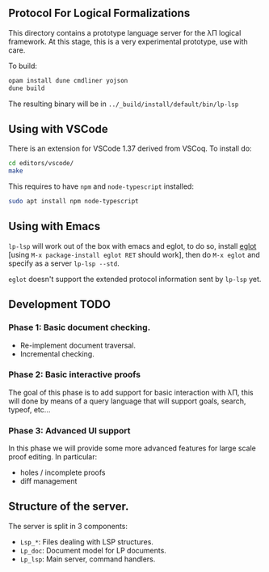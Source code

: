 ## Protocol For Logical Formalizations

This directory contains a prototype language server for the λΠ logical
framework. At this stage, this is a very experimental prototype, use
with care.

To build:

```bash
opam install dune cmdliner yojson
dune build
```

The resulting binary will be in `../_build/install/default/bin/lp-lsp`

## Using with VSCode

There is an extension for VSCode 1.37 derived from VSCoq. To install do:

```bash
cd editors/vscode/
make
```

This requires to have `npm` and `node-typescript` installed:

```bash
sudo apt install npm node-typescript
```

## Using with Emacs

`lp-lsp` will work out of the box with emacs and eglot, to do so,
install [eglot](https://github.com/joaotavora/eglot) [using `M-x
package-install eglot RET` should work], then do `M-x eglot` and
specify as a server `lp-lsp --std`.

`eglot` doesn't support the extended protocol information sent by
`lp-lsp` yet.

## Development TODO

### Phase 1: Basic document checking.

+ Re-implement document traversal.
+ Incremental checking.

### Phase 2: Basic interactive proofs

The goal of this phase is to add support for basic interaction with
λΠ, this will done by means of a query language that will support
goals, search, typeof, etc...

### Phase 3: Advanced UI support

In this phase we will provide some more advanced features for large
scale proof editing. In particular:

+ holes / incomplete proofs
+ diff management

## Structure of the server.

The server is split in 3 components:

- `Lsp_*`: Files dealing with LSP structures.
- `Lp_doc`: Document model for LP documents.
- `Lp_lsp`: Main server, command handlers.
